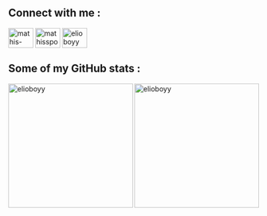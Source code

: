 <h2 align="left">Connect with me :</h3>
<p align="left">
  <a href="https://linkedin.com/in/mathis-sportiello" target="blank"
    ><img
      align="center"
      src="https://raw.githubusercontent.com/rahuldkjain/github-profile-readme-generator/master/src/images/icons/Social/linked-in-alt.svg"
      alt="mathis-sportiello"
      height="40"
      width="50"
  /></a>
  <a href="https://instagram.com/mathissportiello" target="blank"
    ><img
      align="center"
      src="https://raw.githubusercontent.com/rahuldkjain/github-profile-readme-generator/master/src/images/icons/Social/instagram.svg"
      alt="mathissportiello"
      height="40"
      width="50"
  /></a>
  <a href="https://discord.com/users/1016829756727119994" target="blank"
    ><img
      align="center"
      src="https://raw.githubusercontent.com/rahuldkjain/github-profile-readme-generator/master/src/images/icons/Social/discord.svg"
      alt="elioboyy"
      height="40"
      width="50"
  /></a>
</p>

<h2>Some of my GitHub stats :</h3>
<p>
  <img
    style="height: 250px"
    align="left"
    src="https://github-readme-stats.vercel.app/api/top-langs?username=elioboyy&show_icons=true&theme=radical&locale=en&layout=compact"
    alt="elioboyy"
  />
</p>

<p>
  <img
    style="height: 250px"
    align="center"
    src="https://github-readme-streak-stats.herokuapp.com/?user=elioboyy&theme=radical"
    alt="elioboyy"
  />
</p>
